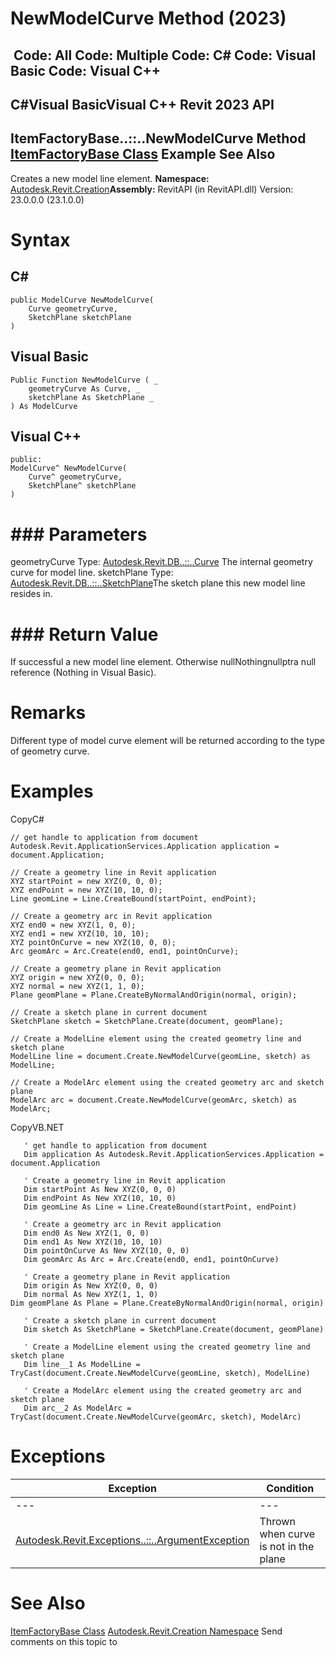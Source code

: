 # NewModelCurve Method (2023)

﻿
 Code: All Code: Multiple Code: C# Code: Visual Basic Code: Visual C++   
---  
C#Visual BasicVisual C++
Revit 2023 API  
---  
ItemFactoryBase..::..NewModelCurve Method   
[ItemFactoryBase Class](cba2c84a-22c0-e6e7-a99c-67656901853a.md "ItemFactoryBase Class") Example See Also  
---  
Creates a new model line element. 
**Namespace:** [Autodesk.Revit.Creation](ded320da-058a-4edd-0418-0582389559a7.md "Autodesk.Revit.Creation Namespace")**Assembly:** RevitAPI (in RevitAPI.dll) Version: 23.0.0.0 (23.1.0.0)
# Syntax
C#  
---  
```text
public ModelCurve NewModelCurve(
	Curve geometryCurve,
	SketchPlane sketchPlane
)
```
  
Visual Basic  
---  
```text
Public Function NewModelCurve ( _
	geometryCurve As Curve, _
	sketchPlane As SketchPlane _
) As ModelCurve
```
  
Visual C++  
---  
```text
public:
ModelCurve^ NewModelCurve(
	Curve^ geometryCurve, 
	SketchPlane^ sketchPlane
)
```
  
# ### Parameters
geometryCurve
    Type: [Autodesk.Revit.DB..::..Curve](400cc9b6-9ff7-de85-6fd8-c20002209d25.md "Curve Class") The internal geometry curve for model line. 
sketchPlane
    Type: [Autodesk.Revit.DB..::..SketchPlane](ba104029-d175-7e75-caef-667a4281f4af.md "SketchPlane Class")The sketch plane this new model line resides in.
# ### Return Value
If successful a new model line element. Otherwise nullNothingnullptra null reference (Nothing in Visual Basic). 
# Remarks
Different type of model curve element will be returned according to the type of geometry curve. 
# Examples
CopyC#
```text
// get handle to application from document
Autodesk.Revit.ApplicationServices.Application application = document.Application;

// Create a geometry line in Revit application
XYZ startPoint = new XYZ(0, 0, 0);
XYZ endPoint = new XYZ(10, 10, 0);
Line geomLine = Line.CreateBound(startPoint, endPoint);

// Create a geometry arc in Revit application
XYZ end0 = new XYZ(1, 0, 0);
XYZ end1 = new XYZ(10, 10, 10);
XYZ pointOnCurve = new XYZ(10, 0, 0);
Arc geomArc = Arc.Create(end0, end1, pointOnCurve);

// Create a geometry plane in Revit application
XYZ origin = new XYZ(0, 0, 0);
XYZ normal = new XYZ(1, 1, 0);
Plane geomPlane = Plane.CreateByNormalAndOrigin(normal, origin);

// Create a sketch plane in current document
SketchPlane sketch = SketchPlane.Create(document, geomPlane);

// Create a ModelLine element using the created geometry line and sketch plane
ModelLine line = document.Create.NewModelCurve(geomLine, sketch) as ModelLine;

// Create a ModelArc element using the created geometry arc and sketch plane
ModelArc arc = document.Create.NewModelCurve(geomArc, sketch) as ModelArc;
```

CopyVB.NET
```text
   ' get handle to application from document
   Dim application As Autodesk.Revit.ApplicationServices.Application = document.Application

   ' Create a geometry line in Revit application
   Dim startPoint As New XYZ(0, 0, 0)
   Dim endPoint As New XYZ(10, 10, 0)
   Dim geomLine As Line = Line.CreateBound(startPoint, endPoint)

   ' Create a geometry arc in Revit application
   Dim end0 As New XYZ(1, 0, 0)
   Dim end1 As New XYZ(10, 10, 10)
   Dim pointOnCurve As New XYZ(10, 0, 0)
   Dim geomArc As Arc = Arc.Create(end0, end1, pointOnCurve)

   ' Create a geometry plane in Revit application
   Dim origin As New XYZ(0, 0, 0)
   Dim normal As New XYZ(1, 1, 0)
Dim geomPlane As Plane = Plane.CreateByNormalAndOrigin(normal, origin)

   ' Create a sketch plane in current document
   Dim sketch As SketchPlane = SketchPlane.Create(document, geomPlane)

   ' Create a ModelLine element using the created geometry line and sketch plane
   Dim line__1 As ModelLine = TryCast(document.Create.NewModelCurve(geomLine, sketch), ModelLine)

   ' Create a ModelArc element using the created geometry arc and sketch plane
   Dim arc__2 As ModelArc = TryCast(document.Create.NewModelCurve(geomArc, sketch), ModelArc)
```

# Exceptions
| Exception | Condition |
| --- | --- |
| --- | --- |
| [Autodesk.Revit.Exceptions..::..ArgumentException](2e6e4206-97a8-dd4b-df5d-4269f4bb6088.md "ArgumentException Class") | Thrown when curve is not in the plane |

# See Also
[ItemFactoryBase Class](cba2c84a-22c0-e6e7-a99c-67656901853a.md "ItemFactoryBase Class")
[Autodesk.Revit.Creation Namespace](ded320da-058a-4edd-0418-0582389559a7.md "Autodesk.Revit.Creation Namespace")
Send comments on this topic to 